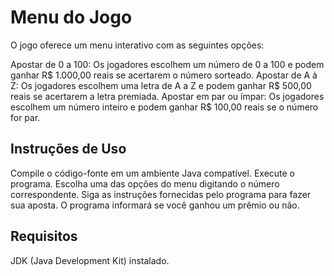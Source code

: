 # Menu do Jogo
O jogo oferece um menu interativo com as seguintes opções:

Apostar de 0 a 100: Os jogadores escolhem um número de 0 a 100 e podem ganhar R$ 1.000,00 reais se acertarem o número sorteado.
Apostar de A à Z: Os jogadores escolhem uma letra de A a Z e podem ganhar R$ 500,00 reais se acertarem a letra premiada.
Apostar em par ou ímpar: Os jogadores escolhem um número inteiro e podem ganhar R$ 100,00 reais se o número for par.

## Instruções de Uso
Compile o código-fonte em um ambiente Java compatível.
Execute o programa.
Escolha uma das opções do menu digitando o número correspondente.
Siga as instruções fornecidas pelo programa para fazer sua aposta.
O programa informará se você ganhou um prêmio ou não.

## Requisitos
JDK (Java Development Kit) instalado.
